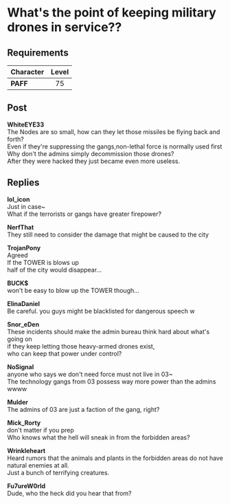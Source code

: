 # What's the point of keeping military drones in service??
## Requirements
|Character|Level|
|---------|:---:|
|**PAFF** | 75  |

## Post
**WhiteEYE33**<br>
The Nodes are so small, how can they let those missiles be flying back and forth?<br>
Even if they're suppressing the gangs,non-lethal force is normally used first<br>
Why don't the admins simply decommission those drones?<br>
After they were hacked they just became even more useless.
## Replies
**lol_icon**<br>
Just in case~<br>
What if the terrorists or gangs have greater firepower?

**NerfThat**<br>
They still need to consider the damage that might be caused to the city

**TrojanPony**<br>
Agreed<br>
If the TOWER is blows up<br>
half of the city would disappear...

**BUCK$**<br>
won't be easy to blow up the TOWER though...

**ElinaDaniel**<br>
Be careful. you guys might be blacklisted for dangerous speech w

**Snor_eDen**<br>
These incidents should make the admin bureau think hard about what's going on<br>
if they keep letting those heavy-armed drones exist, <br>
who can keep that power under control?

**NoSignal**<br>
anyone who says we don't need force must not live in 03~<br>
The technology gangs from 03 possess way more power than the admins wwww

**Mulder**<br>
The admins of 03 are just a faction of the gang, right?

**Mick_Rorty**<br>
don't matter if you prep<br>
Who knows what the hell will sneak in from the forbidden areas?

**Wrinkleheart**<br>
Heard rumors that the animals and plants in the forbidden areas do not have natural enemies at all.<br>
Just a bunch of terrifying creatures.

**Fu7ureW0rld**<br>
Dude, who the heck did you hear that from?

